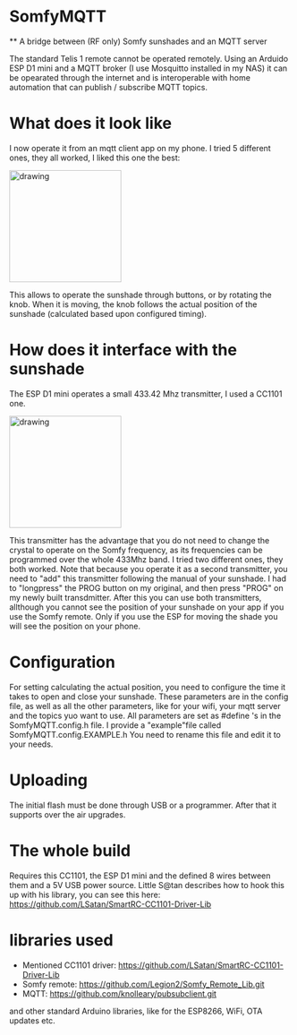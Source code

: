 # SomfyMQTT
** A bridge between (RF only) Somfy sunshades and an MQTT server

The standard Telis 1 remote cannot be operated remotely. Using an Arduido ESP D1 mini and a MQTT broker (I use Mosquitto installed in my NAS) it can be opearated through the internet and is interoperable with home automation that can publish / subscribe MQTT topics.

# What does it look like
I now operate it from an mqtt client app on my phone. I tried 5 different ones, they all worked, I liked this one the best:

<img src="https://user-images.githubusercontent.com/5008440/131183767-46c8a141-2b65-4d07-93be-a9f0270f46f7.jpeg" alt="drawing" width="200"/>

This allows to operate the sunshade through buttons, or by rotating the knob. When it is moving, the knob follows the actual position of the sunshade (calculated based upon configured timing).

# How does it interface with the sunshade

The ESP D1 mini operates a small 433.42 Mhz transmitter, I used a CC1101 one. 

<img src="https://user-images.githubusercontent.com/5008440/131185271-522b3dfc-2b23-4d4f-8156-b0d0ea1be165.png" alt="drawing" width="200"/>

This transmitter has the advantage that you do not need to change the crystal to operate on the Somfy frequency, as its frequencies can be programmed over the whole 433Mhz band. I tried two different ones, they both worked. Note that because you operate it as a second transmitter, you need to "add" this transmitter following the manual of your sunshade. I had to "longpress" the PROG button on my original, and then press "PROG" on my newly built transdmitter. After this you can use both transmitters, allthough you cannot see the position of your sunshade on your app if you use the Somfy remote. Only if you use the ESP for moving the shade you will see the position on your phone.

# Configuration

For setting calculating the actual position, you need to configure the time it takes to open and close your sunshade. These parameters are in the config file, as well as all the other parameters, like for your wifi, your mqtt server and the topics yuo want to use. All parameters are set as #define 's in the SomfyMQTT.config.h file. I provide a "example"file called SomfyMQTT.config.EXAMPLE.h You need to rename this file and edit it to your needs.

# Uploading

The initial flash must be done through USB or a programmer. After that it supports over the air upgrades.

# The whole build

Requires this CC1101, the ESP D1 mini and the defined 8 wires between them and a 5V USB power source. Little S@tan describes how to hook this up with his library, you can see this here: https://github.com/LSatan/SmartRC-CC1101-Driver-Lib

# libraries used

- Mentioned CC1101 driver: https://github.com/LSatan/SmartRC-CC1101-Driver-Lib
- Somfy remote: https://github.com/Legion2/Somfy_Remote_Lib.git
- MQTT: https://github.com/knolleary/pubsubclient.git

and other standard Arduino libraries, like for the ESP8266, WiFi, OTA updates etc.


